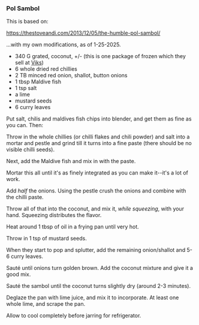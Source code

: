 ### Pol Sambol ###

This is based on:

https://thestoveandi.com/2013/12/05/the-humble-pol-sambol/

...with my own modifications, as of 1-25-2025.


- 340 G grated, coconut, +/- (this is one package of frozen which they sell at [Viks](https://vikschaat.com/))
- 6 whole dried red chillies
- 2 TB minced red onion, shallot, button onions
- 1 tbsp Maldive fish
- 1 tsp salt
- a lime
- mustard seeds
- 6 curry leaves


Put salt, chilis and maldives fish chips into blender, and get them as fine as you can. Then:

Throw in the whole chillies (or chilli flakes and chili powder) and salt into a mortar and pestle and grind till it turns into a fine paste (there should be no visible chilli seeds).

Next, add the Maldive fish and mix in with the paste.

Mortar this all until it's as finely integrated as you can make it--it's a lot of work.

Add _half_ the onions. Using the pestle crush the onions and combine with the chilli paste. 

Throw all of that into the coconut, and mix it, _while squeezing_, with your hand. Squeezing distributes the flavor.

Heat around 1 tbsp of oil in a frying pan until very hot. 

Throw in 1 tsp of mustard seeds. 

When they start to pop and splutter, add the remaining onion/shallot and 5-6 curry leaves. 

Sauté until onions turn golden brown. Add the coconut mixture and give it a good mix. 

Sauté the sambol until the coconut turns slightly dry (around 2-3 minutes). 

Deglaze the pan with lime juice, and mix it to incorporate. At least one whole lime, and scrape the pan.

Allow to cool completely before jarring for refrigerator.